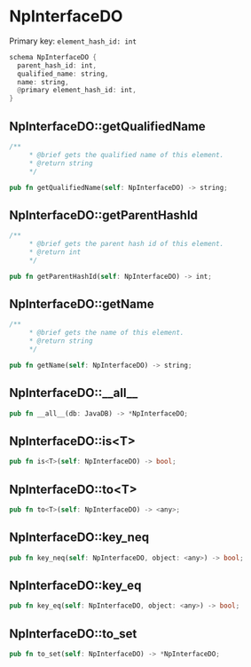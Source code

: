 # NpInterfaceDO

Primary key: `element_hash_id: int`

```rust
schema NpInterfaceDO {
  parent_hash_id: int,
  qualified_name: string,
  name: string,
  @primary element_hash_id: int,
}
```
## NpInterfaceDO::getQualifiedName

```rust
/**
     * @brief gets the qualified name of this element.
     * @return string
     */
```
```rust
pub fn getQualifiedName(self: NpInterfaceDO) -> string;
```
## NpInterfaceDO::getParentHashId

```rust
/**
     * @brief gets the parent hash id of this element.
     * @return int
     */
```
```rust
pub fn getParentHashId(self: NpInterfaceDO) -> int;
```
## NpInterfaceDO::getName

```rust
/**
     * @brief gets the name of this element.
     * @return string
     */
```
```rust
pub fn getName(self: NpInterfaceDO) -> string;
```
## NpInterfaceDO::\_\_all\_\_

```rust
pub fn __all__(db: JavaDB) -> *NpInterfaceDO;
```
## NpInterfaceDO::is\<T\>

```rust
pub fn is<T>(self: NpInterfaceDO) -> bool;
```
## NpInterfaceDO::to\<T\>

```rust
pub fn to<T>(self: NpInterfaceDO) -> <any>;
```
## NpInterfaceDO::key\_neq

```rust
pub fn key_neq(self: NpInterfaceDO, object: <any>) -> bool;
```
## NpInterfaceDO::key\_eq

```rust
pub fn key_eq(self: NpInterfaceDO, object: <any>) -> bool;
```
## NpInterfaceDO::to\_set

```rust
pub fn to_set(self: NpInterfaceDO) -> *NpInterfaceDO;
```

